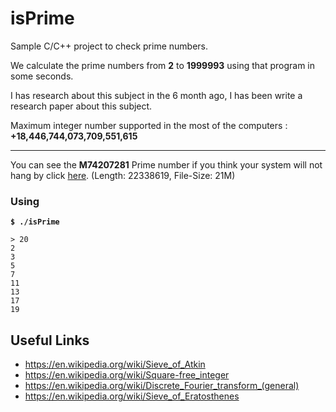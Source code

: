 # isPrime

Sample C/C++ project to check prime numbers.

We calculate the prime numbers from **2** to **1999993** using that program in some seconds.

I has research about this subject in the 6 month ago, I has been write a research paper about this subject.

Maximum integer number supported in the most of the computers : **+18,446,744,073,709,551,615**

----------

You can see the **M74207281** Prime number if you think your system will not hang by click [here](https://raw.githubusercontent.com/BaseMax/isPrime/master/Prime-M74207281.txt). (Length: 22338619, File-Size: 21M)

### Using

**`$ ./isPrime`**
```
> 20
2
3
5
7
11
13
17
19
```

## Useful Links

- https://en.wikipedia.org/wiki/Sieve_of_Atkin
- https://en.wikipedia.org/wiki/Square-free_integer
- https://en.wikipedia.org/wiki/Discrete_Fourier_transform_(general)
- https://en.wikipedia.org/wiki/Sieve_of_Eratosthenes

